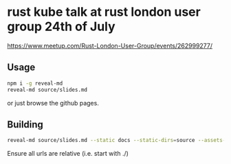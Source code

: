 # rust kube talk at rust london user group 24th of July

https://www.meetup.com/Rust-London-User-Group/events/262999277/

## Usage

```sh
npm i -g reveal-md
reveal-md source/slides.md
```

or just browse the github pages.

## Building

```sh
reveal-md source/slides.md --static docs --static-dirs=source --assets-dir=source --absolute-url https://clux.github.io/rust-meetup-london/
```

Ensure all urls are relative (i.e. start with ./)
